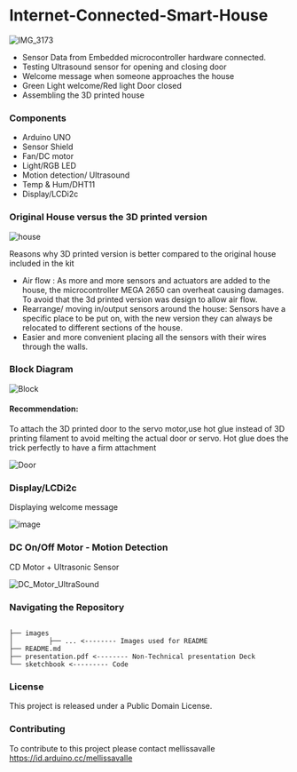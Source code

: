 # Internet-Connected-Smart-House
![IMG_3173](https://user-images.githubusercontent.com/74070082/151723021-02d6ce09-7025-42d1-b774-8ec367704b51.jpg)

- Sensor Data from Embedded microcontroller hardware connected. 
- Testing Ultrasound sensor for opening and closing door
- Welcome message when someone approaches the house
- Green Light welcome/Red light Door closed
- Assembling the 3D printed house

### Components
- Arduino UNO
- Sensor Shield
- Fan/DC motor
- Light/RGB LED
- Motion detection/ Ultrasound
- Temp & Hum/DHT11
- Display/LCDi2c

### Original House versus the 3D printed version
![house](https://user-images.githubusercontent.com/74070082/151723806-65ce9357-7009-4b05-b1d2-b01c6591db0c.png)

Reasons why 3D printed version is better compared to the original house included in the kit
- Air flow : As more and more sensors and actuators are added to the house, the
microcontroller MEGA 2650 can overheat causing damages. To avoid that the 3d printed
version was design to allow air flow.
- Rearrange/ moving in/output sensors around the house: Sensors have a specific place
to be put on, with the new version they can always be relocated to different sections of
the house.
- Easier and more convenient placing all the sensors with their wires through the walls.

### Block Diagram

![Block](https://user-images.githubusercontent.com/74070082/155733686-82cea129-507a-4256-b6c8-d0eee1421a33.png)

#### Recommendation:
To attach the 3D printed door to the servo motor,use hot glue instead of 3D printing filament to
avoid melting the actual door or servo. Hot glue does the trick perfectly to have a firm attachment

![Door](https://user-images.githubusercontent.com/74070082/151723585-0e3d006f-37f7-495d-8d7d-75c456ea0596.png)

### Display/LCDi2c
Displaying welcome message

![image](https://user-images.githubusercontent.com/74070082/151882366-750c77ee-0309-4049-9f75-6caa38ebb557.png)

### DC On/Off Motor - Motion Detection
CD Motor + Ultrasonic Sensor 

![DC_Motor_UltraSound](https://user-images.githubusercontent.com/74070082/153728754-93848544-5c6d-4b4f-8799-189202cb29b6.png)


### Navigating the Repository
```

├── images
│         ├── ... <-------- Images used for README
├── README.md
├── presentation.pdf <-------- Non-Technical presentation Deck
└── sketchbook <--------- Code
```

### License

This project is released under a Public Domain License.
### Contributing

To contribute to this project please contact mellissavalle https://id.arduino.cc/mellissavalle

